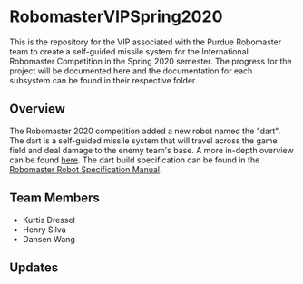 # RobomasterVIPSpring2020

This is the repository for the VIP associated with the Purdue Robomaster team to create a self-guided missile system for the International Robomaster Competition in the Spring 2020 semester. The progress for the project will be documented here and the documentation for each subsystem can be found in their respective folder.

## Overview

The Robomaster 2020 competition added a new robot named the "dart". The dart is a self-guided missile system that will travel across the game field and deal damage to the enemy team's base. A more in-depth overview can be found [here](https://docs.google.com/presentation/d/1Q_qpdWloxJJ2q0ATfSRlsLZs0-6WAkRAROG2gjLVUHA/edit?usp=sharing). The dart build specification can be found in the [Robomaster Robot Specification Manual](http://rm-static.djicdn.com/documents/13194/b4177a18f71e31577802511685160062.pdf).

## Team Members

* Kurtis Dressel
* Henry Silva
* Dansen Wang

## Updates
